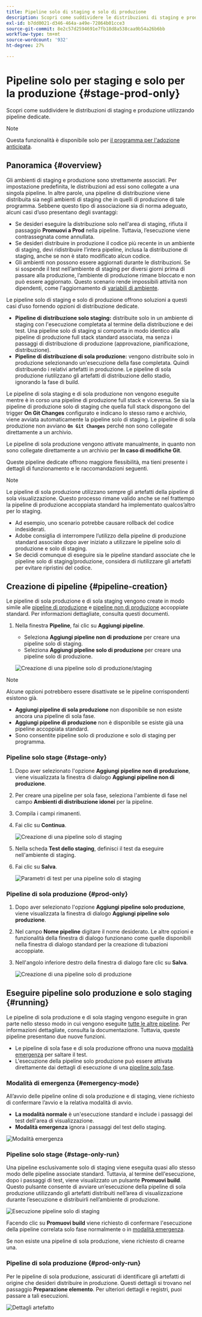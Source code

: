 ```yaml
---
title: Pipeline solo di staging e solo di produzione
description: Scopri come suddividere le distribuzioni di staging e produzione utilizzando pipeline dedicate.
exl-id: b7dd0021-d346-464a-a49e-72864b01cce3
source-git-commit: 8e2c57d2594691e7fb18d8a538caa9b54a26b6bb
workflow-type: tm+mt
source-wordcount: '932'
ht-degree: 27%

---
```


# Pipeline solo per staging e solo per la produzione {#stage-prod-only}

Scopri come suddividere le distribuzioni di staging e produzione utilizzando pipeline dedicate.

>[!NOTE]
>
>Questa funzionalità è disponibile solo per [il programma per l&#39;adozione anticipata](/help/release-notes/current.md#early-adoption).

## Panoramica {#overview}

Gli ambienti di staging e produzione sono strettamente associati. Per impostazione predefinita, le distribuzioni ad essi sono collegate a una singola pipeline. In altre parole, una pipeline di distribuzione viene distribuita sia negli ambienti di staging che in quelli di produzione di tale programma. Sebbene questo tipo di associazione sia di norma adeguato, alcuni casi d’uso presentano degli svantaggi:

* Se desideri eseguire la distribuzione solo nell&#39;area di staging, rifiuta il passaggio **Promuovi a Prod** nella pipeline. Tuttavia, l’esecuzione viene contrassegnata come annullata.
* Se desideri distribuire in produzione il codice più recente in un ambiente di staging, devi ridistribuire l’intera pipeline, inclusa la distribuzione di staging, anche se non è stato modificato alcun codice.
* Gli ambienti non possono essere aggiornati durante le distribuzioni. Se si sospende il test nell’ambiente di staging per diversi giorni prima di passare alla produzione, l’ambiente di produzione rimane bloccato e non può essere aggiornato. Questo scenario rende impossibili attività non dipendenti, come l&#39;aggiornamento di [variabili di ambiente](/help/getting-started/build-environment.md#environment-variables).

Le pipeline solo di staging e solo di produzione offrono soluzioni a questi casi d’uso fornendo opzioni di distribuzione dedicate.

* **Pipeline di distribuzione solo staging:** distribuite solo in un ambiente di staging con l&#39;esecuzione completata al termine della distribuzione e dei test. Una pipeline solo di staging si comporta in modo identico alla pipeline di produzione full stack standard associata, ma senza i passaggi di distribuzione di produzione (approvazione, pianificazione, distribuzione).
* **Pipeline di distribuzione di sola produzione:** vengono distribuite solo in produzione selezionando un&#39;esecuzione della fase completata. Quindi distribuendo i relativi artefatti in produzione. Le pipeline di sola produzione riutilizzano gli artefatti di distribuzione dello stadio, ignorando la fase di build.

Le pipeline di sola staging e di sola produzione non vengono eseguite mentre è in corso una pipeline di produzione full stack e viceversa. Se sia la pipeline di produzione solo di staging che quella full stack dispongono del trigger **On Git Changes** configurato e indicano lo stesso ramo e archivio, viene avviata automaticamente la pipeline solo di staging. Le pipeline di sola produzione non avviano **`On Git Changes`** perché non sono collegate direttamente a un archivio.

Le pipeline di sola produzione vengono attivate manualmente, in quanto non sono collegate direttamente a un archivio per **In caso di modifiche Git**.

Queste pipeline dedicate offrono maggiore flessibilità, ma tieni presente i dettagli di funzionamento e le raccomandazioni seguenti.

>[!NOTE]
>
>Le pipeline di sola produzione utilizzano sempre gli artefatti della pipeline di sola visualizzazione. Questo processo rimane valido anche se nel frattempo la pipeline di produzione accoppiata standard ha implementato qualcos’altro per lo staging.
>
>* Ad esempio, uno scenario potrebbe causare rollback del codice indesiderati.
>* Adobe consiglia di interrompere l’utilizzo della pipeline di produzione standard associate dopo aver iniziato a utilizzare le pipeline solo di produzione e solo di staging.
>* Se decidi comunque di eseguire sia le pipeline standard associate che le pipeline solo di staging/produzione, considera di riutilizzare gli artefatti per evitare ripristini del codice.

## Creazione di pipeline {#pipeline-creation}

Le pipeline di sola produzione e di sola staging vengono create in modo simile alle [pipeline di produzione](/help/using/production-pipelines.md) e [pipeline non di produzione](/help/using/non-production-pipelines.md) accoppiate standard. Per informazioni dettagliate, consulta questi documenti.

1. Nella finestra **Pipeline**, fai clic su **Aggiungi pipeline**.

   * Seleziona **Aggiungi pipeline non di produzione** per creare una pipeline solo di staging.
   * Seleziona **Aggiungi pipeline solo di produzione** per creare una pipeline solo di produzione.

   ![Creazione di una pipeline solo di produzione/staging](/help/assets/configure-pipelines/prod-stage-pipelines.png)

>[!NOTE]
>
>Alcune opzioni potrebbero essere disattivate se le pipeline corrispondenti esistono già.
>
>* **Aggiungi pipeline di sola produzione** non disponibile se non esiste ancora una pipeline di sola fase.
>* **Aggiungi pipeline di produzione** non è disponibile se esiste già una pipeline accoppiata standard.
>* Sono consentite pipeline solo di produzione e solo di staging per programma.

### Pipeline solo stage {#stage-only}

1. Dopo aver selezionato l&#39;opzione **Aggiungi pipeline non di produzione**, viene visualizzata la finestra di dialogo **Aggiungi pipeline non di produzione**.
1. Per creare una pipeline per sola fase, seleziona l&#39;ambiente di fase nel campo **Ambienti di distribuzione idonei** per la pipeline.
1. Compila i campi rimanenti.
1. Fai clic su **Continua**.

   ![Creazione di una pipeline solo di staging](/help/assets/configure-pipelines/stage-only.png)

1. Nella scheda **Test dello staging**, definisci il test da eseguire nell&#39;ambiente di staging.
1. Fai clic su **Salva**.

   ![Parametri di test per una pipeline solo di staging](/help/assets/configure-pipelines/stage-only-test.png)

### Pipeline di sola produzione {#prod-only}

1. Dopo aver selezionato l&#39;opzione **Aggiungi pipeline solo produzione**, viene visualizzata la finestra di dialogo **Aggiungi pipeline solo produzione**.
1. Nel campo **Nome pipeline** digitare il nome desiderato. Le altre opzioni e funzionalità della finestra di dialogo funzionano come quelle disponibili nella finestra di dialogo standard per la creazione di tubazioni accoppiate.
1. Nell&#39;angolo inferiore destro della finestra di dialogo fare clic su **Salva**.

   ![Creazione di una pipeline solo di produzione](/help/assets/configure-pipelines/prod-only-pipeline.png)

## Eseguire pipeline solo produzione e solo staging {#running}

Le pipeline di sola produzione e di sola staging vengono eseguite in gran parte nello stesso modo in cui vengono eseguite [tutte le altre pipeline](/help/using/managing-pipelines.md#running-pipelines). Per informazioni dettagliate, consulta la documentazione. Tuttavia, queste pipeline presentano due nuove funzioni.

* Le pipeline di sola fase e di sola produzione offrono una nuova [modalità emergenza](#emergency-mode) per saltare il test.
* L&#39;esecuzione della pipeline solo produzione può essere attivata direttamente dai dettagli di esecuzione di una [pipeline solo fase](#stage-only-run).

### Modalità di emergenza {#emergency-mode}

All’avvio delle pipeline online di sola produzione e di staging, viene richiesto di confermare l’avvio e la relativa modalità di avvio.

* **La modalità normale** è un&#39;esecuzione standard e include i passaggi del test dell&#39;area di visualizzazione.
* **Modalità emergenza** ignora i passaggi del test dello staging.

![Modalità emergenza](/help/assets/configure-pipelines/emergency-mode.png)

### Pipeline solo stage {#stage-only-run}

Una pipeline esclusivamente solo di staging viene eseguita quasi allo stesso modo delle pipeline associate standard. Tuttavia, al termine dell&#39;esecuzione, dopo i passaggi di test, viene visualizzato un pulsante **Promuovi build**. Questo pulsante consente di avviare un’esecuzione della pipeline di sola produzione utilizzando gli artefatti distribuiti nell’area di visualizzazione durante l’esecuzione e distribuirli nell’ambiente di produzione.

![Esecuzione pipeline solo di staging](/help/assets/configure-pipelines/stage-only-pipeline-run.png)

Facendo clic su **Promuovi build** viene richiesto di confermare l&#39;esecuzione della pipeline correlata solo fase normalmente o in [modalità emergenza](#emergency-mode).

Se non esiste una pipeline di sola produzione, viene richiesto di crearne una.

### Pipeline di sola produzione {#prod-only-run}

Per le pipeline di sola produzione, assicurati di identificare gli artefatti di origine che desideri distribuire in produzione. Questi dettagli si trovano nel passaggio **Preparazione elemento**. Per ulteriori dettagli e registri, puoi passare a tali esecuzioni.

![Dettagli artefatto](/help/assets/configure-pipelines/prod-only-pipeline-run.png)
